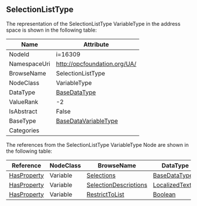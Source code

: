 <!-- objecttype -->
## SelectionListType
  
<!-- end of text -->
The representation of the SelectionListType VariableType in the address space is shown in the following table:  

|Name|Attribute|
|---|---|
|NodeId|i=16309|
|NamespaceUri|http://opcfoundation.org/UA/|
|BrowseName|SelectionListType|
|NodeClass|VariableType|
|DataType|[BaseDataType](../../DataTypes/BaseDataType/readme.md)|
|ValueRank|-2|
|IsAbstract|False|
|BaseType|[BaseDataVariableType](../../VariableTypes/BaseDataVariableType/readme.md)|
|Categories||

The references from the SelectionListType VariableType Node are shown in the following table:  

|Reference|NodeClass|BrowseName|DataType|TypeDefinition|ModellingRule|
|---|---|---|---|---|---|
|[HasProperty](../../ReferenceTypes/HasProperty/readme.md)|Variable|[Selections](#Selections)|[BaseDataType](../../DataTypes/BaseDataType/readme.md)[]|[PropertyType](../../VariableTypes/PropertyType/readme.md)|[Mandatory](../../Objects/Mandatory/readme.md)|
|[HasProperty](../../ReferenceTypes/HasProperty/readme.md)|Variable|[SelectionDescriptions](#SelectionDescriptions)|[LocalizedText](../../DataTypes/LocalizedText/readme.md)[]|[PropertyType](../../VariableTypes/PropertyType/readme.md)|[Optional](../../Objects/Optional/readme.md)|
|[HasProperty](../../ReferenceTypes/HasProperty/readme.md)|Variable|[RestrictToList](#RestrictToList)|[Boolean](../../DataTypes/Boolean/readme.md)|[PropertyType](../../VariableTypes/PropertyType/readme.md)|[Optional](../../Objects/Optional/readme.md)|


